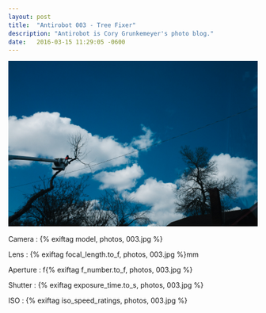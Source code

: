 ```yaml
---
layout: post
title:  "Antirobot 003 - Tree Fixer"
description: "Antirobot is Cory Grunkemeyer's photo blog."
date:   2016-03-15 11:29:05 -0600
---
```


![003 - Tree Fixer](/photos/003.jpg)

Camera
: {% exiftag model, photos, 003.jpg %}

Lens
: {% exiftag focal_length.to_f, photos, 003.jpg %}mm

Aperture
: f{% exiftag f_number.to_f, photos, 003.jpg %}

Shutter
: {% exiftag exposure_time.to_s, photos, 003.jpg %}

ISO
: {% exiftag iso_speed_ratings, photos, 003.jpg %}
